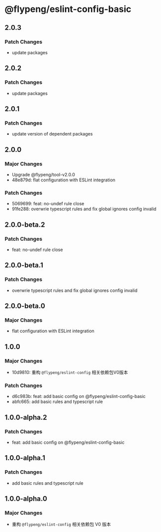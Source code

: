 # @flypeng/eslint-config-basic

## 2.0.3

### Patch Changes

- update packages

## 2.0.2

### Patch Changes

- update packages

## 2.0.1

### Patch Changes

- update version of dependent packages

## 2.0.0

### Major Changes

- Upgrade @flypeng/tool-v2.0.0
- 48e879d: flat configuration with ESLint integration

### Patch Changes

- 5069699: feat: no-undef rule close
- 91fe288: overwrie typescript rules and fix global ignores config invalid

## 2.0.0-beta.2

### Patch Changes

- feat: no-undef rule close

## 2.0.0-beta.1

### Patch Changes

- overwrie typescript rules and fix global ignores config invalid

## 2.0.0-beta.0

### Major Changes

- flat configuration with ESLint integration

## 1.0.0

### Major Changes

- 10d9810: 重构 `@flypeng/eslint-config` 相关依赖包V0版本

### Patch Changes

- d6c983b: feat: add basic config on @flypeng/eslint-config-basic
- abfc665: add basic rules and typescript rule

## 1.0.0-alpha.2

### Patch Changes

- feat: add basic config on @flypeng/eslint-config-basic

## 1.0.0-alpha.1

### Patch Changes

- add basic rules and typescript rule

## 1.0.0-alpha.0

### Major Changes

- 重构 `@flypeng/eslint-config` 相关依赖包 V0 版本
